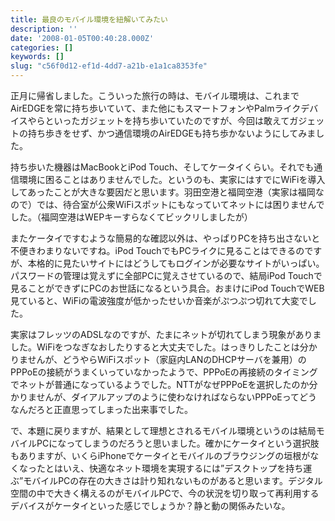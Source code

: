 ```yaml
---
title: 最良のモバイル環境を紐解いてみたい
description: ''
date: '2008-01-05T00:40:28.000Z'
categories: []
keywords: []
slug: "c56f0d12-ef1d-4dd7-a21b-e1a1ca8353fe"
---
```

正月に帰省しました。こういった旅行の時は、モバイル環境は、これまでAirEDGEを常に持ち歩いていて、また他にもスマートフォンやPalmライクデバイスやらといったガジェットを持ち歩いていたのですが、今回は敢えてガジェットの持ち歩きをせず、かつ通信環境のAirEDGEも持ち歩かないようにしてみました。

持ち歩いた機器はMacBookとiPod Touch、そしてケータイくらい。それでも通信環境に困ることはありませんでした。というのも、実家にはすでにWiFiを導入してあったことが大きな要因だと思います。羽田空港と福岡空港（実家は福岡なので）では、待合室が公衆WiFiスポットにもなっていてネットには困りませんでした。（福岡空港はWEPキーすらなくてビックリしましたが）

またケータイですむような簡易的な確認以外は、やっぱりPCを持ち出さないと不便きわまりないですね。iPod TouchでもPCライクに見ることはできるのですが、本格的に見たいサイトにはどうしてもログインが必要なサイトがいっぱい。パスワードの管理は覚えずに全部PCに覚えさせているので、結局iPod Touchで見ることができずにPCのお世話になるという具合。おまけにiPod TouchでWEB見ていると、WiFiの電波強度が低かったせいか音楽がぷつぷつ切れて大変でした。

実家はフレッツのADSLなのですが、たまにネットが切れてしまう現象がありました。WiFiをつなぎなおしたりすると大丈夫でした。はっきりしたことは分かりませんが、どうやらWiFiスポット（家庭内LANのDHCPサーバを兼用）のPPPoEの接続がうまくいっていなかったようで、PPPoEの再接続のタイミングでネットが普通になっているようでした。NTTがなぜPPPoEを選択したのか分かりませんが、ダイアルアップのように使わなければならないPPPoEってどうなんだろと正直思ってしまった出来事でした。

で、本題に戻りますが、結果として理想とされるモバイル環境というのは結局モバイルPCになってしまうのだろうと思いました。確かにケータイという選択肢もありますが、いくらiPhoneでケータイとモバイルのブラウジングの垣根がなくなったとはいえ、快適なネット環境を実現するには”デスクトップを持ち運ぶ”モバイルPCの存在の大きさは計り知れないものがあると思います。デジタル空間の中で大きく構えるのがモバイルPCで、今の状況を切り取って再利用するデバイスがケータイといった感じでしょうか？静と動の関係みたいな。